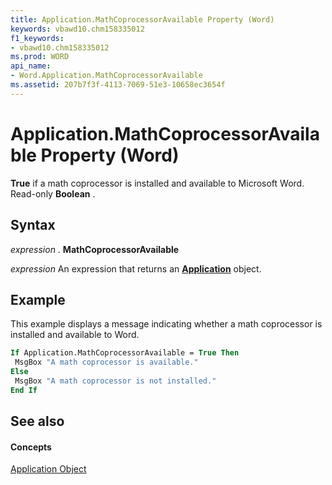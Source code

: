```yaml
---
title: Application.MathCoprocessorAvailable Property (Word)
keywords: vbawd10.chm158335012
f1_keywords:
- vbawd10.chm158335012
ms.prod: WORD
api_name:
- Word.Application.MathCoprocessorAvailable
ms.assetid: 207b7f3f-4113-7069-51e3-10658ec3654f
---
```



# Application.MathCoprocessorAvailable Property (Word)

 **True** if a math coprocessor is installed and available to Microsoft Word. Read-only **Boolean** .


## Syntax

 _expression_ . **MathCoprocessorAvailable**

 _expression_ An expression that returns an **[Application](application-object-word.md)** object.


## Example

This example displays a message indicating whether a math coprocessor is installed and available to Word.


```vb
If Application.MathCoprocessorAvailable = True Then 
 MsgBox "A math coprocessor is available." 
Else 
 MsgBox "A math coprocessor is not installed." 
End If
```


## See also


#### Concepts


[Application Object](application-object-word.md)


